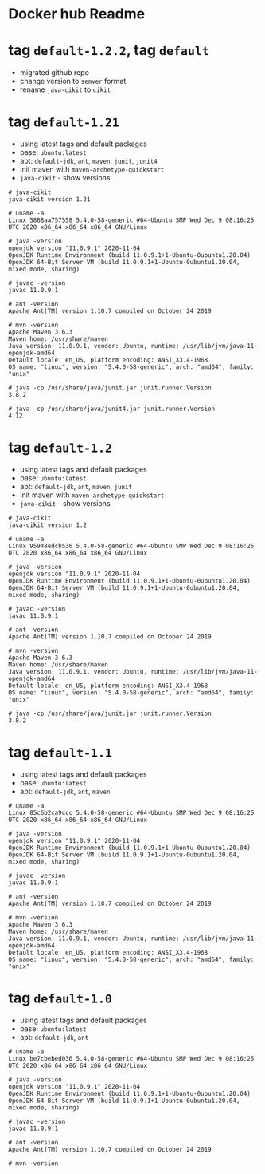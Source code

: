 # Docker hub Readme

# tag `default-1.2.2`, tag `default`

- migrated github repo
- change version to `semver` format
- rename `java-cikit` to `cikit`

# tag `default-1.21`

- using latest tags and default packages
- base: `ubuntu:latest`
- apt: `default-jdk`, `ant`, `maven`, `junit`, `junit4`
- init maven with `maven-archetype-quickstart`
- `java-cikit` - show versions

```
# java-cikit
java-cikit version 1.21

# uname -a
Linux 5868aa757558 5.4.0-58-generic #64-Ubuntu SMP Wed Dec 9 08:16:25 UTC 2020 x86_64 x86_64 x86_64 GNU/Linux

# java -version
openjdk version "11.0.9.1" 2020-11-04
OpenJDK Runtime Environment (build 11.0.9.1+1-Ubuntu-0ubuntu1.20.04)
OpenJDK 64-Bit Server VM (build 11.0.9.1+1-Ubuntu-0ubuntu1.20.04, mixed mode, sharing)

# javac -version
javac 11.0.9.1

# ant -version
Apache Ant(TM) version 1.10.7 compiled on October 24 2019

# mvn -version
Apache Maven 3.6.3
Maven home: /usr/share/maven
Java version: 11.0.9.1, vendor: Ubuntu, runtime: /usr/lib/jvm/java-11-openjdk-amd64
Default locale: en_US, platform encoding: ANSI_X3.4-1968
OS name: "linux", version: "5.4.0-58-generic", arch: "amd64", family: "unix"

# java -cp /usr/share/java/junit.jar junit.runner.Version
3.8.2

# java -cp /usr/share/java/junit4.jar junit.runner.Version
4.12
```

# tag `default-1.2`

- using latest tags and default packages
- base: `ubuntu:latest`
- apt: `default-jdk`, `ant`, `maven`, `junit`
- init maven with `maven-archetype-quickstart`
- `java-cikit` - show versions

```
# java-cikit
java-cikit version 1.2

# uname -a
Linux 95948edcb536 5.4.0-58-generic #64-Ubuntu SMP Wed Dec 9 08:16:25 UTC 2020 x86_64 x86_64 x86_64 GNU/Linux

# java -version
openjdk version "11.0.9.1" 2020-11-04
OpenJDK Runtime Environment (build 11.0.9.1+1-Ubuntu-0ubuntu1.20.04)
OpenJDK 64-Bit Server VM (build 11.0.9.1+1-Ubuntu-0ubuntu1.20.04, mixed mode, sharing)

# javac -version
javac 11.0.9.1

# ant -version
Apache Ant(TM) version 1.10.7 compiled on October 24 2019

# mvn -version
Apache Maven 3.6.3
Maven home: /usr/share/maven
Java version: 11.0.9.1, vendor: Ubuntu, runtime: /usr/lib/jvm/java-11-openjdk-amd64
Default locale: en_US, platform encoding: ANSI_X3.4-1968
OS name: "linux", version: "5.4.0-58-generic", arch: "amd64", family: "unix"

# java -cp /usr/share/java/junit.jar junit.runner.Version
3.8.2
```

# tag `default-1.1`

- using latest tags and default packages
- base: `ubuntu:latest`
- apt: `default-jdk`, `ant`, `maven`

```
# uname -a
Linux 85c6b2ca9ccc 5.4.0-58-generic #64-Ubuntu SMP Wed Dec 9 08:16:25 UTC 2020 x86_64 x86_64 x86_64 GNU/Linux

# java -version
openjdk version "11.0.9.1" 2020-11-04
OpenJDK Runtime Environment (build 11.0.9.1+1-Ubuntu-0ubuntu1.20.04)
OpenJDK 64-Bit Server VM (build 11.0.9.1+1-Ubuntu-0ubuntu1.20.04, mixed mode, sharing)

# javac -version
javac 11.0.9.1

# ant -version
Apache Ant(TM) version 1.10.7 compiled on October 24 2019

# mvn -version
Apache Maven 3.6.3
Maven home: /usr/share/maven
Java version: 11.0.9.1, vendor: Ubuntu, runtime: /usr/lib/jvm/java-11-openjdk-amd64
Default locale: en_US, platform encoding: ANSI_X3.4-1968
OS name: "linux", version: "5.4.0-58-generic", arch: "amd64", family: "unix"
```

# tag `default-1.0`

- using latest tags and default packages
- base: `ubuntu:latest`
- apt: `default-jdk`, `ant`

```
# uname -a
Linux be7cbebed036 5.4.0-58-generic #64-Ubuntu SMP Wed Dec 9 08:16:25 UTC 2020 x86_64 x86_64 x86_64 GNU/Linux

# java -version
openjdk version "11.0.9.1" 2020-11-04
OpenJDK Runtime Environment (build 11.0.9.1+1-Ubuntu-0ubuntu1.20.04)
OpenJDK 64-Bit Server VM (build 11.0.9.1+1-Ubuntu-0ubuntu1.20.04, mixed mode, sharing)

# javac -version
javac 11.0.9.1

# ant -version
Apache Ant(TM) version 1.10.7 compiled on October 24 2019

# mvn -version
```
